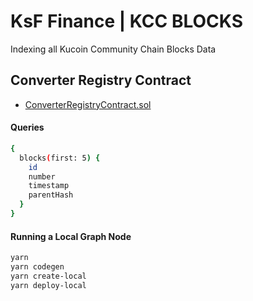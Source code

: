 # KsF Finance | KCC BLOCKS

Indexing all Kucoin Community Chain Blocks Data

## Converter Registry Contract

- [ConverterRegistryContract.sol](https://explorer.kcc.io/en/address/0x9dfba811a98a78aed3e39f8b303c7121ce9c2558)

#### Queries
```sh
{
  blocks(first: 5) {
    id
    number
    timestamp
    parentHash
  }
}
```

#### Running a Local Graph Node

```sh
yarn
yarn codegen
yarn create-local
yarn deploy-local
```
